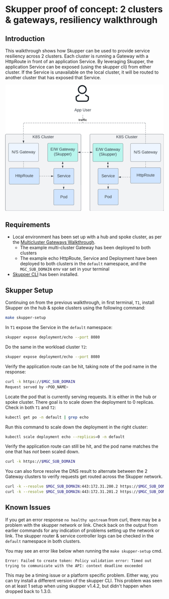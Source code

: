 # Skupper proof of concept: 2 clusters & gateways, resiliency walkthrough

## Introduction

This walkthrough shows how Skupper can be used to provide service resiliency
across 2 clusters. Each cluster is running a Gateway with a HttpRoute in front
of an application Service. By leveraging Skupper, the application Service can be
exposed (using the skupper cli) from either cluster. If the Service is
unavailable on the local cluster, it will be routed to another cluster that has
exposed that Service.

<img src="../images/skupper/skupper-poc-2-gateways-resiliency-walkthrough.png" alt="architecture" width="600"/>

## Requirements

* Local environment has been set up with a hub and spoke cluster, as per the [Multicluster Gateways Walkthrough](../how-to/multicluster-gateways-walkthrough.md).
  * The example multi-cluster Gateway has been deployed to both clusters
  * The example echo HttpRoute, Service and Deployment have been deployed to both clusters in the `default` namespace, and the `MGC_SUB_DOMAIN` env var set in your terminal
* [Skupper CLI](https://skupper.io/docs/cli/index.html#installing-cli) has been installed.

## Skupper Setup

Continuing on from the previous walkthrough, in first terminal, `T1`, install
Skupper on the hub & spoke clusters using the following command:

```bash
make skupper-setup
```

In `T1` expose the Service in the `default` namespace:

```bash
skupper expose deployment/echo --port 8080
```

Do the same in the workload cluster `T2`:

```bash
skupper expose deployment/echo --port 8080
```

Verify the application route can be hit,
taking note of the pod name in the response:

```bash
curl -k https://$MGC_SUB_DOMAIN
Request served by <POD_NAME>
```

Locate the pod that is currently serving requests. It is either in the hub or
spoke cluster. There goal is to scale down the deployment to 0 replicas.
Check in both `T1` and `T2`:

```bash
kubectl get po -n default | grep echo
```

Run this command to scale down the deployment in the right cluster:

```bash
kubectl scale deployment echo --replicas=0 -n default
```

Verify the application route can still be hit,
and the pod name matches the one that has *not* been scaled down.

```bash
curl -k https://$MGC_SUB_DOMAIN
```

You can also force resolve the DNS result to alternate between the 2 Gateway
clusters to verify requests get routed across the Skupper network.

```bash
curl -k --resolve $MGC_SUB_DOMAIN:443:172.31.200.2 https://$MGC_SUB_DOMAIN
curl -k --resolve $MGC_SUB_DOMAIN:443:172.31.201.2 https://$MGC_SUB_DOMAIN
```

## Known Issues

If you get an error response `no healthy upstream` from curl, there may be a
problem with the skupper network or link. Check back on the output from earlier
commands for any indication of problems setting up the network or link. The
skupper router & service controller logs can be checked in the `default`
namespace in both clusters.

You may see an error like below when running the `make skupper-setup` cmd.
```
Error: Failed to create token: Policy validation error: Timed out trying to communicate with the API: context deadline exceeded
```
This may be a timing issue or a platform specific problem. Either way, you can
try install a different version of the skupper CLI. This problem was seen on at
least 1 setup when using skupper v1.4.2, but didn't happen when dropped back to
1.3.0.